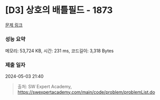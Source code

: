 # [D3] 상호의 배틀필드 - 1873 

[문제 링크](https://swexpertacademy.com/main/code/problem/problemDetail.do?contestProbId=AV5LyE7KD2ADFAXc) 

### 성능 요약

메모리: 53,724 KB, 시간: 231 ms, 코드길이: 3,318 Bytes

### 제출 일자

2024-05-03 21:40



> 출처: SW Expert Academy, https://swexpertacademy.com/main/code/problem/problemList.do